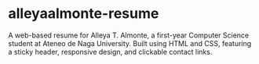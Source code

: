 # alleyaalmonte-resume
A web-based resume for Alleya T. Almonte, a first-year Computer Science student at Ateneo de Naga University. Built using HTML and CSS, featuring a sticky header, responsive design, and clickable contact links.
